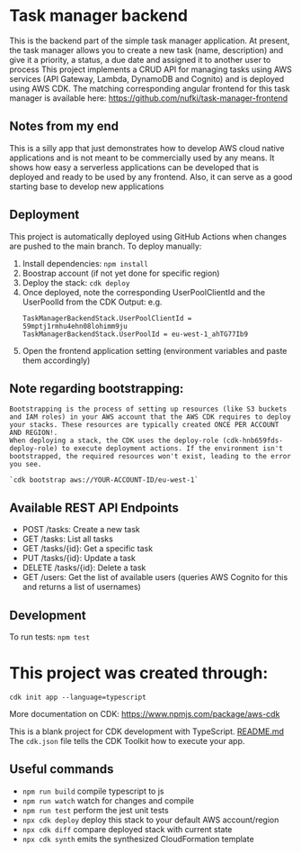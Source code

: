 # Task manager backend
This is the backend part of the simple task manager application.
At present, the task manager allows you to create a new task (name, description) and give it a priority, a status, a due date and assigned it to another user to process
This project implements a CRUD API for managing tasks using AWS services (API Gateway, Lambda, DynamoDB and Cognito) and is deployed using AWS CDK.
The matching corresponding angular frontend for this task manager is available here:
https://github.com/nufki/task-manager-frontend

## Notes from my end
This is a silly app that just demonstrates how to develop AWS cloud native applications and is not meant to be
commercially used by any means. It shows how easy a serverless applications can be developed that is deployed 
and ready to be used by any frontend.
Also, it can serve as a good starting base to develop new applications

## Deployment
This project is automatically deployed using GitHub Actions when changes are pushed to the main branch. 
To deploy manually:

1. Install dependencies: `npm install`
2. Boostrap account (if not yet done for specific region)
3. Deploy the stack: `cdk deploy`
4. Once deployed, note the corresponding UserPoolClientId and the UserPoolId from the CDK Output:
   e.g.
   ````
   TaskManagerBackendStack.UserPoolClientId = 59mptj1rmhu4ehn08lohimm9ju
   TaskManagerBackendStack.UserPoolId = eu-west-1_ahTG77Ib9
   ````
5. Open the frontend application setting (environment variables and paste them accordingly)


## Note regarding bootstrapping: 
````
Bootstrapping is the process of setting up resources (like S3 buckets and IAM roles) in your AWS account that the AWS CDK requires to deploy your stacks. These resources are typically created ONCE PER ACCOUNT AND REGION!.
When deploying a stack, the CDK uses the deploy-role (cdk-hnb659fds-deploy-role) to execute deployment actions. If the environment isn't bootstrapped, the required resources won't exist, leading to the error you see.

`cdk bootstrap aws://YOUR-ACCOUNT-ID/eu-west-1`
````

## Available REST API Endpoints

- POST /tasks: Create a new task
- GET /tasks: List all tasks
- GET /tasks/{id}: Get a specific task
- PUT /tasks/{id}: Update a task
- DELETE /tasks/{id}: Delete a task
- GET /users: Get the list of available users (queries AWS Cognito for this and returns a list of usernames)

## Development

To run tests: `npm test`



# This project was created through:
`cdk init app --language=typescript`

More documentation on CDK:
https://www.npmjs.com/package/aws-cdk


This is a blank project for CDK development with TypeScript.
[README.md](../../rch/task-manager-backend/README.md)
The `cdk.json` file tells the CDK Toolkit how to execute your app.

## Useful commands

* `npm run build`   compile typescript to js
* `npm run watch`   watch for changes and compile
* `npm run test`    perform the jest unit tests
* `npx cdk deploy`  deploy this stack to your default AWS account/region
* `npx cdk diff`    compare deployed stack with current state
* `npx cdk synth`   emits the synthesized CloudFormation template
